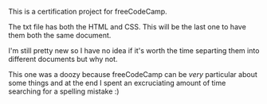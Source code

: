 This is a certification project for freeCodeCamp.

The txt file has both the HTML and CSS. This will be the last one to have them both the same document.

I'm still pretty new so I have no idea if it's worth the time separting them into different documents but why not.

This one was a doozy because freeCodeCamp can be *very* particular about some things and at the end I spent an excruciating amount of time searching for a spelling mistake :)
